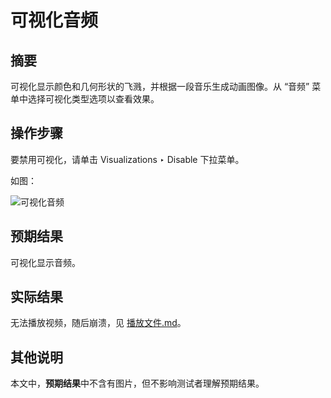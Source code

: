 # 可视化音频

## 摘要

可视化显示颜色和几何形状的飞溅，并根据一段音乐生成动画图像。从 “音频” 菜单中选择可视化类型选项以查看效果。

## 操作步骤

要禁用可视化，请单击 Visualizations ‣ Disable 下拉菜单。

如图：

![可视化音频](./img/可视化音频.png)

## 预期结果

可视化显示音频。

## 实际结果

无法播放视频，随后崩溃，见 [播放文件.md](./播放文件.md)。

## 其他说明

本文中，**预期结果**中不含有图片，但不影响测试者理解预期结果。
